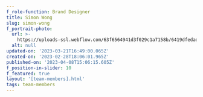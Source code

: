 ```yaml
---
f_role-function: Brand Designer
title: Simon Wong
slug: simon-wong
f_portrait-photo:
  url: >-
    https://uploads-ssl.webflow.com/63f6564941d3f029c1a7158b/6419dfedadbffa0fe0d8f1eb_Simon%20Wong.png
  alt: null
updated-on: '2023-03-21T16:49:00.065Z'
created-on: '2023-02-28T18:06:01.965Z'
published-on: '2023-04-08T15:06:15.605Z'
f_position-in-slider: 10
f_featured: true
layout: '[team-members].html'
tags: team-members
---
```



